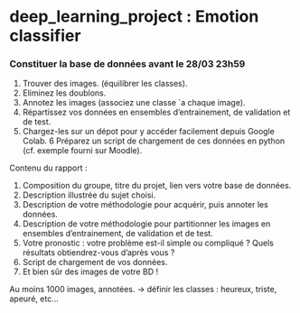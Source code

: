 # deep_learning_project : Emotion classifier

### Constituer la base de données avant le 28/03 23h59

1. Trouver des images. (équilibrer les classes).
2.  ́Eliminez les doublons.
3. Annotez les images (associez une classe `a chaque image).
4. Répartissez vos données en ensembles d’entrainement, de validation
et de test.
5. Chargez-les sur un dépot pour y accéder facilement depuis Google Colab.
6 Préparez un script de chargement de ces données en python (cf. exemple fourni sur Moodle).

Contenu du rapport :
1. Composition du groupe, titre du projet, lien vers votre base de données.
2. Description illustrée du sujet choisi.
3. Description de votre méthodologie pour acquérir, puis annoter les données.
4. Description de votre méthodologie pour partitionner les images en ensembles d’entrainement, de validation et de test.
5. Votre pronostic : votre problème est-il simple ou compliqué ? Quels résultats obtiendrez-vous d’après vous ?
6. Script de chargement de vos données.
7. Et bien sûr des images de votre BD !

Au moins 1000 images, annotées.
-> définir les classes : heureux, triste, apeuré, etc...

